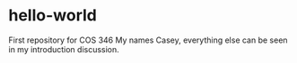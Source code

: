 # hello-world
First repository for COS 346
My names Casey, everything else can be seen in my introduction discussion.
